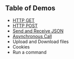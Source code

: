## Table of Demos
* [HTTP GET][1]
* [HTTP POST][2]
* [Send and Receive JSON][3]
* [Asynchronous Call][4]
* Upload and Download files
* Cookies
* Run a command

[1]: ./http_get.md "HTTP GET demo"
[2]: ./http_post.md "HTTP POST demo"
[3]: ./json.md "JSON demo"
[4]: ./asynchronous.md "Asynchronous Call demo"